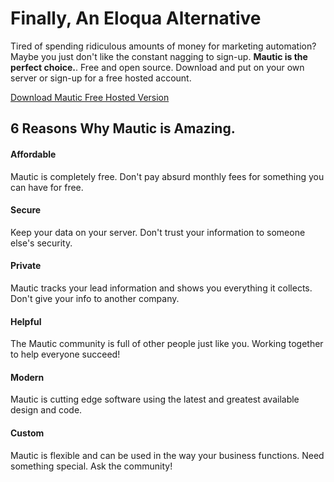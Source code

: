 # Finally, An Eloqua Alternative
 Tired of spending ridiculous amounts of money for marketing automation? Maybe you just don't like the constant nagging to sign-up. **Mautic is the perfect choice.**. Free and open source. Download and put on your own server or sign-up for a free hosted account.  

   
 [Download Mautic ](download)[Free Hosted Version](https://www.mautic.com)  

    
## 6 Reasons Why Mautic is Amazing.
     
#### Affordable
 Mautic is completely free. Don't pay absurd monthly fees for something you can have for free.  

 
#### Secure
 Keep your data on your server. Don't trust your information to someone else's security.  

 
#### Private
 Mautic tracks your lead information and shows you everything it collects. Don't give your info to another company.  

   
#### Helpful
 The Mautic community is full of other people just like you. Working together to help everyone succeed!  

 
#### Modern
 Mautic is cutting edge software using the latest and greatest available design and code.  

 
#### Custom
 Mautic is flexible and can be used in the way your business functions. Need something special. Ask the community!